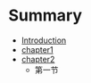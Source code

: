 # Summary

* [Introduction](README.md)
* [chapter1](chapter1.md)
* [chapter2](chapter2.md)
   * 第一节

